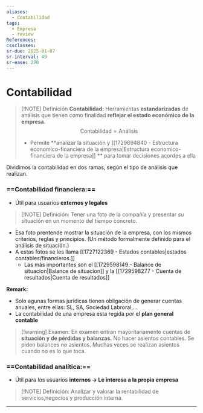 ```yaml
---
aliases:
  - Contabilidad
tags:
  - Empresa
  - review
References: 
cssclasses:
sr-due: 2025-01-07
sr-interval: 49
sr-ease: 270
---
```

# Contabilidad

> [!NOTE] Definición 
 > **Contabilidad:** Herramientas **estandarizadas** de análisis que tienen como finalidad **reflejar el estado económico de la empresa**.
 > $$ \text{Contabilidad} = \text{Análisis}$$
 > + Permite **analizar la situación y [[1729694840 - Estructura economico-financiera de la empresa|Estructura economico-financiera de la empresa]] ** para tomar decisiones acordes a ella

Dividimos la contabilidad en dos ramas, según el tipo de análisis que realizan.
### ==Contabilidad financiera:== 
+ Útil para usuarios **externos y legales** 

> [!NOTE] Definición: 
>  Tener una foto de la compañía y presentar su situación en un momento del tiempo concreto. 
+ Esa foto prentende mostrar la situación de la empresa, con los mismos criterios, reglas y principios. (Un método formalmente definido para el análisis de situación.)
+ A estas fotos se les llama [[1727122369 - Estados contables|estados contables/financieros.]] 
	+ Las más importantes son el [[1729598149 - Balance de situacion|Balance de situacion]] y la [[1729598277 - Cuenta de resultados|Cuenta de resultados]]

**Remark:** 
+ Solo agunas formas jurídicas tienen obligación de generar cuentas anuales, entre ellas: SL, SA, Sociedad Labroral,…
+ La contabilidad de una empresa esta regida por el **plan general contable**

> [!warning] Examen: 
> En examen entran mayoritariamente cuentas de **situación y de pérdidas y balanzas.** 
> No hacer asientos contables. Se piden balances no asientos. Muchas veces se realizan asientos cuando no es lo que toca.

### ==Contabilidad analítica:== 
+ Útil para los usuarios **internos → Le interesa a la propia empresa** 

> [!NOTE] Definición:
> Analizar y valorar la rentabilidad de servicios,negocios y producción interna.
> 






***